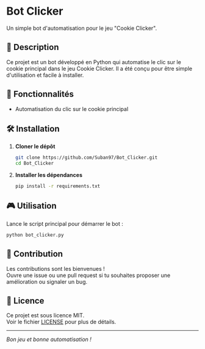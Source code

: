 # Bot Clicker

Un simple bot d'automatisation pour le jeu "Cookie Clicker".

## 📝 Description

Ce projet est un bot développé en Python qui automatise le clic sur le cookie principal dans le jeu Cookie Clicker. Il a été conçu pour être simple d'utilisation et facile à installer.

## 🚀 Fonctionnalités

- Automatisation du clic sur le cookie principal

## 🛠 Installation

1. **Cloner le dépôt**
   ```bash
   git clone https://github.com/Suban97/Bot_Clicker.git
   cd Bot_Clicker
   ```

2. **Installer les dépendances**
   ```bash
   pip install -r requirements.txt
   ```

## 🎮 Utilisation

Lance le script principal pour démarrer le bot :
```bash
python bot_clicker.py
```


## 🤝 Contribution

Les contributions sont les bienvenues !  
Ouvre une issue ou une pull request si tu souhaites proposer une amélioration ou signaler un bug.

## 📜 Licence

Ce projet est sous licence MIT.  
Voir le fichier [LICENSE](LICENSE) pour plus de détails.

---

*Bon jeu et bonne automatisation !*
